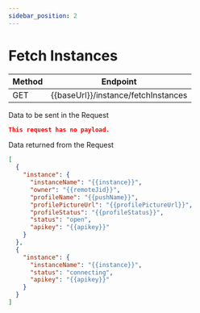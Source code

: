 ```yaml
---
sidebar_position: 2
---
```


# Fetch Instances

| Method | Endpoint                            |
| ------ | ----------------------------------- |
| GET    | {{baseUrl}}/instance/fetchInstances |

Data to be sent in the Request

```json title=Payload
This request has no payload.
```

Data returned from the Request

```json title=Result
[
  {
    "instance": {
      "instanceName": "{{instance}}",
      "owner": "{{remoteJid}}",
      "profileName": "{{pushName}}",
      "profilePictureUrl": "{{profilePictureUrl}}",
      "profileStatus": "{{profileStatus}}",
      "status": "open",
      "apikey": "{{apikey}}"
    }
  },
  {
    "instance": {
      "instanceName": "{{instance}}",
      "status": "connecting",
      "apikey": "{{apikey}}"
    }
  }
]
```
